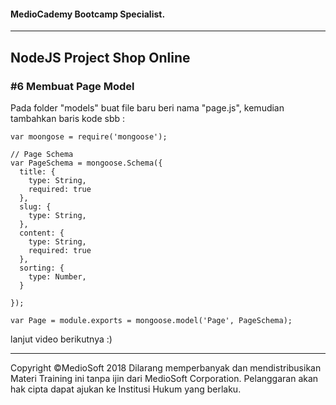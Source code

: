 #### MedioCademy Bootcamp Specialist.

---

## NodeJS Project Shop Online

### #6 Membuat Page Model

Pada folder "models" buat file baru beri nama "page.js", kemudian tambahkan baris kode sbb :

    var moongose = require('mongoose');

    // Page Schema
    var PageSchema = mongoose.Schema({
      title: {
        type: String,
        required: true
      },
      slug: {
        type: String,
      },
      content: {
        type: String,
        required: true
      },
      sorting: {
        type: Number,
      }

    });

    var Page = module.exports = mongoose.model('Page', PageSchema);


lanjut video berikutnya :)







































---
Copyright &copy;MedioSoft 2018 
Dilarang memperbanyak dan mendistribusikan Materi Training ini tanpa ijin dari MedioSoft Corporation. Pelanggaran akan hak cipta dapat ajukan ke Institusi Hukum yang berlaku.